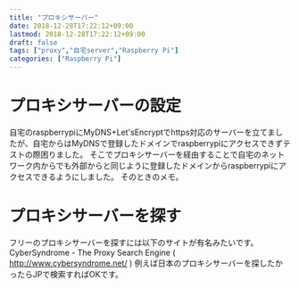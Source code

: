 ```yaml
---
title: "プロキシサーバー"
date: 2018-12-28T17:22:12+09:00
lastmod: 2018-12-28T17:22:12+09:00
draft: false
tags: ["proxy","自宅server","Raspberry Pi"]
categories: ["Raspberry Pi"]
---
```

# プロキシサーバーの設定

自宅のraspberrypiにMyDNS+Let'sEncryptでhttps対応のサーバーを立てましたが、自宅からはMyDNSで登録したドメインでraspberrypiにアクセスできずテストの際困りました。
そこでプロキシサーバーを経由することで自宅のネットワーク内からでも外部からと同じように登録したドメインからraspberrypiにアクセスできるようにしました。
そのときのメモ。

# プロキシサーバーを探す

フリーのプロキシサーバーを探すには以下のサイトが有名みたいです。
CyberSyndrome - The Proxy Search Engine ( http://www.cybersyndrome.net/ )
例えば日本のプロキシサーバーを探したかったらJPで検索すればOKです。